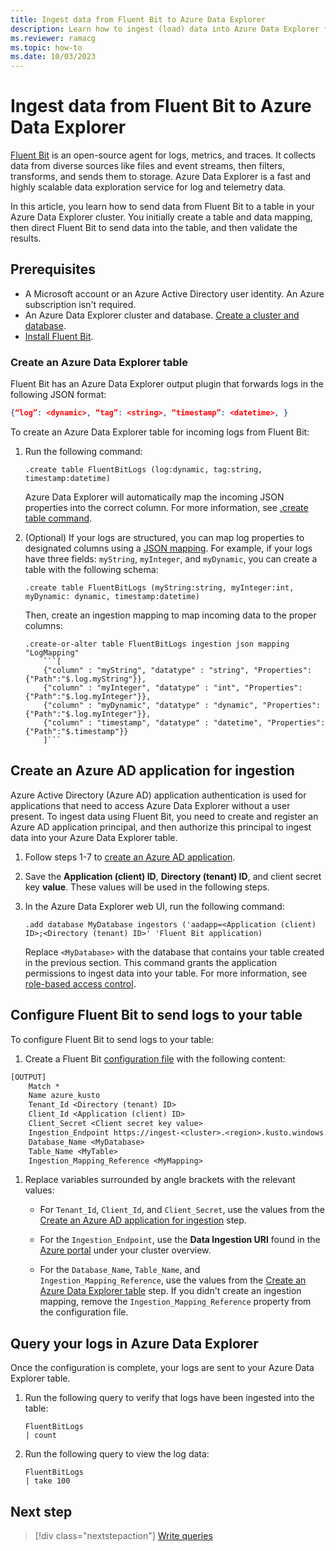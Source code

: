 ```yaml
---
title: Ingest data from Fluent Bit to Azure Data Explorer
description: Learn how to ingest (load) data into Azure Data Explorer from Fluent Bit.
ms.reviewer: ramacg
ms.topic: how-to
ms.date: 10/03/2023
---
```


# Ingest data from Fluent Bit to Azure Data Explorer

[Fluent Bit](https://docs.fluentbit.io/manual/) is an open-source agent for logs, metrics, and traces. It collects data from diverse sources like files and event streams, then filters, transforms, and sends them to storage. Azure Data Explorer is a fast and highly scalable data exploration service for log and telemetry data.

In this article, you learn how to send data from Fluent Bit to a table in your Azure Data Explorer cluster. You initially create a table and data mapping, then direct Fluent Bit to send data into the table, and then validate the results.

## Prerequisites

* A Microsoft account or an Azure Active Directory user identity. An Azure subscription isn't required.
* An Azure Data Explorer cluster and database. [Create a cluster and database](create-cluster-and-database.md).
* [Install Fluent Bit](https://docs.fluentbit.io/manual/installation/getting-started-with-fluent-bit).

### Create an Azure Data Explorer table

Fluent Bit has an Azure Data Explorer output plugin that forwards logs in the following JSON format:

```json
{“log”: <dynamic>, “tag”: <string>, “timestamp”: <datetime>, }
```

To create an Azure Data Explorer table for incoming logs from Fluent Bit:

1. Run the following command:

    ```kusto
    .create table FluentBitLogs (log:dynamic, tag:string, timestamp:datetime)
    ```

    Azure Data Explorer will automatically map the incoming JSON properties into the correct column. For more information, see [.create table command](kusto/management/create-table-command.md).

1. (Optional) If your logs are structured, you can map log properties to designated columns using a [JSON mapping](kusto/management/mappings.md). For example, if your logs have three fields: `myString`, `myInteger`, and `myDynamic`, you can create a table with the following schema:

    ```kusto
    .create table FluentBitLogs (myString:string, myInteger:int, myDynamic: dynamic, timestamp:datetime)
    ```

    Then, create an ingestion mapping to map incoming data to the proper columns:

    ```kusto
    .create-or-alter table FluentBitLogs ingestion json mapping "LogMapping" 
        ```[
        {"column" : "myString", "datatype" : "string", "Properties":{"Path":"$.log.myString"}},
        {"column" : "myInteger", "datatype" : "int", "Properties":{"Path":"$.log.myInteger"}}, 
        {"column" : "myDynamic", "datatype" : "dynamic", "Properties":{"Path":"$.log.myInteger"}}, 
        {"column" : "timestamp", "datatype" : "datetime", "Properties":{"Path":"$.timestamp"}} 
        ]```
    ```

## Create an Azure AD application for ingestion

Azure Active Directory (Azure AD) application authentication is used for applications that need to access Azure Data Explorer without a user present. To ingest data using Fluent Bit, you need to create and register an Azure AD application principal, and then authorize this principal to ingest data into your Azure Data Explorer table.

1. Follow steps 1-7 to [create an Azure AD application](provision-azure-ad-app.md#create-azure-ad-application-registration).

1. Save the **Application (client) ID**, **Directory (tenant) ID**, and client secret key **value**. These values will be used in the following steps.

1. In the Azure Data Explorer web UI, run the following command:

    ```kusto
    .add database MyDatabase ingestors ('aadapp=<Application (client) ID>;<Directory (tenant) ID>' 'Fluent Bit application)
    ```

    Replace `<MyDatabase>` with the database that contains your table created in the previous section. This command grants the application permissions to ingest data into your table. For more information, see [role-based access control](kusto/access-control/role-based-access-control.md).

## Configure Fluent Bit to send logs to your table

To configure Fluent Bit to send logs to your table:

1. Create a Fluent Bit [configuration file](https://docs.fluentbit.io/manual/administration/configuring-fluent-bit/classic-mode/configuration-file) with the following content:

```txt
[OUTPUT]
    Match *
    Name azure_kusto
    Tenant_Id <Directory (tenant) ID>
    Client_Id <Application (client) ID>
    Client_Secret <Client secret key value>
    Ingestion_Endpoint https://ingest-<cluster>.<region>.kusto.windows.net
    Database_Name <MyDatabase>
    Table_Name <MyTable>
    Ingestion_Mapping_Reference <MyMapping>
```

1. Replace variables surrounded by angle brackets with the relevant values:
   
   * For `Tenant_Id`, `Client_Id`, and `Client_Secret`, use the values from the [Create an Azure AD application for ingestion](#create-an-azure-ad-application-for-ingestion) step.
  
   * For the `Ingestion_Endpoint`, use the **Data Ingestion URI** found in the [Azure portal](https://ms.portal.azure.com/) under your cluster overview.
  
   * For the `Database_Name`, `Table_Name`, and `Ingestion_Mapping_Reference`, use the values from the [Create an Azure Data Explorer table](#create-an-azure-data-explorer-table) step. If you didn't create an ingestion mapping, remove the `Ingestion_Mapping_Reference` property from the configuration file.

## Query your logs in Azure Data Explorer

Once the configuration is complete, your logs are sent to your Azure Data Explorer table.

1. Run the following query to verify that logs have been ingested into the table:

    ```Kusto
    FluentBitLogs
    | count
    ```

1. Run the following query to view the log data:

    ```Kusto
    FluentBitLogs
    | take 100
    ```

## Next step

> [!div class="nextstepaction"]
> [Write queries](kusto/query/tutorials/learn-common-operators.md)
